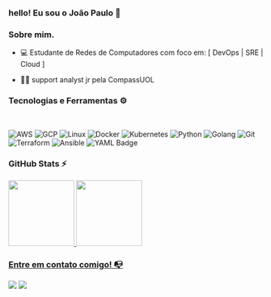 ### hello! Eu sou o João Paulo 👋

### Sobre mim.
* 💻 Estudante  de Redes de Computadores com foco em: [ DevOps | SRE | Cloud ]

* 👩‍💻 support analyst jr pela CompassUOL

### Tecnologias e Ferramentas ⚙️
<div style="display: inline_block"><br>
  
  ![AWS](https://img.shields.io/badge/AWS-%23FF9900.svg?style=for-the-badge&logo=amazon-aws&logoColor=white)
  ![GCP](https://img.shields.io/badge/Google_Cloud-4285F4?style=for-the-badge&logo=google-cloud&logoColor=white)
  ![Linux](https://img.shields.io/badge/Linux-FCC624?style=for-the-badge&logo=linux&logoColor=black)
  ![Docker](https://img.shields.io/badge/docker-%230db7ed.svg?style=for-the-badge&logo=docker&logoColor=white)
  ![Kubernetes](https://img.shields.io/badge/kubernetes-%23326ce5.svg?style=for-the-badge&logo=kubernetes&logoColor=white)
  ![Python](https://img.shields.io/badge/python-3670A0?style=for-the-badge&logo=python&logoColor=ffdd54)
  ![Golang](https://img.shields.io/badge/Go-00ADD8?style=for-the-badge&logo=go&logoColor=white)
  ![Git](https://img.shields.io/badge/git-%23F05033.svg?style=for-the-badge&logo=git&logoColor=black)
  ![Terraform](https://img.shields.io/badge/terraform-%235835CC.svg?style=for-the-badge&logo=terraform&logoColor=white)
  ![Ansible](https://img.shields.io/badge/ansible-%231A1918.svg?style=for-the-badge&logo=ansible&logoColor=white)
  ![YAML Badge](https://img.shields.io/badge/YAML-CB171E?logo=yaml&logoColor=fff&style=for-the-badge)
</div>

### GitHub Stats ⚡
<div>
  <a href="https://github.com/jotacloud">
  <img height="130em" src="https://github-readme-stats.vercel.app/api/top-langs/?username=jotacloud&layout=compact&langs_count=7&theme=dark"/>
  <img height="130em" src="https://github-readme-stats.vercel.app/api?username=jotacloud&show_icons=true&theme=dark&include_all_commits=true&count_private=true"/>
</div>

### Entre em contato comigo! 📭
<div>
<a href="https://instagram.com/seu-usuário-aqui" target="_blank"><img src="https://img.shields.io/badge/-Instagram-%23E4405F?style=for-the-badge&logo=instagram&logoColor=white" target="_blank"></a>
<a href="https://www.linkedin.com/in/seu-usuário-aqui" target="_blank"><img src="https://img.shields.io/badge/-LinkedIn-%230077B5?style=for-the-badge&logo=linkedin&logoColor=white" target="_blank"></a>   
</div>
